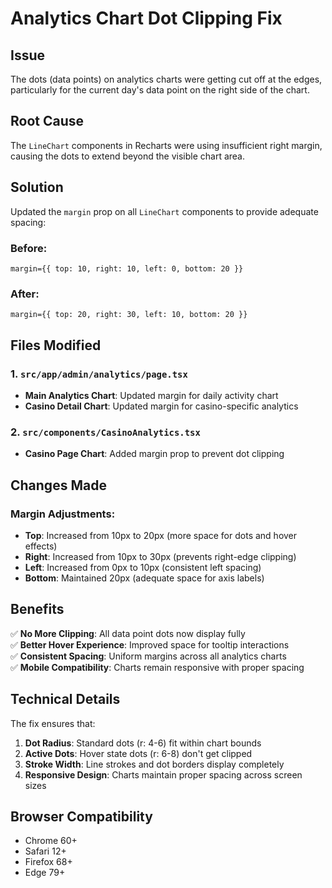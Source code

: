 # Analytics Chart Dot Clipping Fix

## Issue
The dots (data points) on analytics charts were getting cut off at the edges, particularly for the current day's data point on the right side of the chart.

## Root Cause
The `LineChart` components in Recharts were using insufficient right margin, causing the dots to extend beyond the visible chart area.

## Solution
Updated the `margin` prop on all `LineChart` components to provide adequate spacing:

### Before:
```tsx
margin={{ top: 10, right: 10, left: 0, bottom: 20 }}
```

### After:
```tsx
margin={{ top: 20, right: 30, left: 10, bottom: 20 }}
```

## Files Modified

### 1. `src/app/admin/analytics/page.tsx`
- **Main Analytics Chart**: Updated margin for daily activity chart
- **Casino Detail Chart**: Updated margin for casino-specific analytics

### 2. `src/components/CasinoAnalytics.tsx`
- **Casino Page Chart**: Added margin prop to prevent dot clipping

## Changes Made

### Margin Adjustments:
- **Top**: Increased from 10px to 20px (more space for dots and hover effects)
- **Right**: Increased from 10px to 30px (prevents right-edge clipping)
- **Left**: Increased from 0px to 10px (consistent left spacing)
- **Bottom**: Maintained 20px (adequate space for axis labels)

## Benefits

✅ **No More Clipping**: All data point dots now display fully  
✅ **Better Hover Experience**: Improved space for tooltip interactions  
✅ **Consistent Spacing**: Uniform margins across all analytics charts  
✅ **Mobile Compatibility**: Charts remain responsive with proper spacing  

## Technical Details

The fix ensures that:
1. **Dot Radius**: Standard dots (r: 4-6) fit within chart bounds
2. **Active Dots**: Hover state dots (r: 6-8) don't get clipped
3. **Stroke Width**: Line strokes and dot borders display completely
4. **Responsive Design**: Charts maintain proper spacing across screen sizes

## Browser Compatibility
- Chrome 60+
- Safari 12+
- Firefox 68+
- Edge 79+ 
